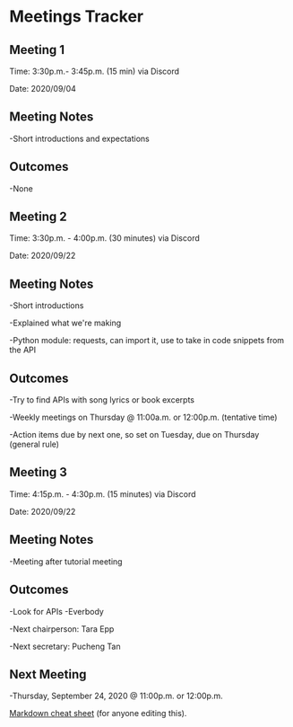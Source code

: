 # **Meetings Tracker**

## **Meeting 1**

Time: 3:30p.m.- 3:45p.m. (15 min) via Discord

Date: 2020/09/04

## Meeting Notes
-Short introductions and expectations

## Outcomes
-None


## **Meeting 2**

Time: 3:30p.m. - 4:00p.m. (30 minutes) via Discord

Date: 2020/09/22

## Meeting Notes
-Short introductions

-Explained what we're making

-Python module: requests, can import it, use to take in code snippets from the API 

## Outcomes
-Try to find APIs with song lyrics or book excerpts

-Weekly meetings on Thursday @ 11:00a.m. or 12:00p.m. (tentative time)

-Action items due by next one, so set on Tuesday, due on Thursday (general rule)

## **Meeting 3**

Time: 4:15p.m. - 4:30p.m. (15 minutes) via Discord

Date: 2020/09/22

## Meeting Notes

-Meeting after tutorial meeting

## Outcomes
-Look for APIs -Everbody

-Next chairperson: Tara Epp

-Next secretary: Pucheng Tan

## Next Meeting 
-Thursday, September 24, 2020 @ 11:00p.m. or 12:00p.m.

[Markdown cheat sheet](https://support.squarespace.com/hc/en-us/articles/206543587-Markdown-cheat-sheet "Title") (for anyone editing this).
